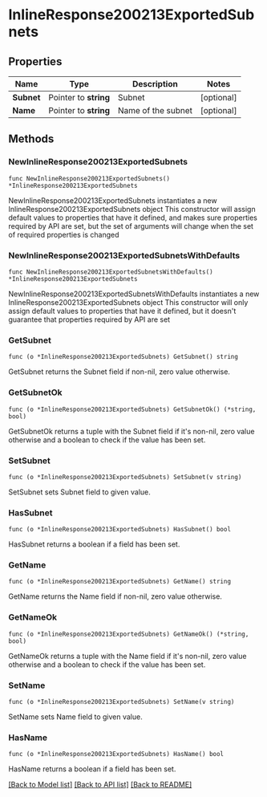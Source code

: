 # InlineResponse200213ExportedSubnets

## Properties

Name | Type | Description | Notes
------------ | ------------- | ------------- | -------------
**Subnet** | Pointer to **string** | Subnet | [optional] 
**Name** | Pointer to **string** | Name of the subnet | [optional] 

## Methods

### NewInlineResponse200213ExportedSubnets

`func NewInlineResponse200213ExportedSubnets() *InlineResponse200213ExportedSubnets`

NewInlineResponse200213ExportedSubnets instantiates a new InlineResponse200213ExportedSubnets object
This constructor will assign default values to properties that have it defined,
and makes sure properties required by API are set, but the set of arguments
will change when the set of required properties is changed

### NewInlineResponse200213ExportedSubnetsWithDefaults

`func NewInlineResponse200213ExportedSubnetsWithDefaults() *InlineResponse200213ExportedSubnets`

NewInlineResponse200213ExportedSubnetsWithDefaults instantiates a new InlineResponse200213ExportedSubnets object
This constructor will only assign default values to properties that have it defined,
but it doesn't guarantee that properties required by API are set

### GetSubnet

`func (o *InlineResponse200213ExportedSubnets) GetSubnet() string`

GetSubnet returns the Subnet field if non-nil, zero value otherwise.

### GetSubnetOk

`func (o *InlineResponse200213ExportedSubnets) GetSubnetOk() (*string, bool)`

GetSubnetOk returns a tuple with the Subnet field if it's non-nil, zero value otherwise
and a boolean to check if the value has been set.

### SetSubnet

`func (o *InlineResponse200213ExportedSubnets) SetSubnet(v string)`

SetSubnet sets Subnet field to given value.

### HasSubnet

`func (o *InlineResponse200213ExportedSubnets) HasSubnet() bool`

HasSubnet returns a boolean if a field has been set.

### GetName

`func (o *InlineResponse200213ExportedSubnets) GetName() string`

GetName returns the Name field if non-nil, zero value otherwise.

### GetNameOk

`func (o *InlineResponse200213ExportedSubnets) GetNameOk() (*string, bool)`

GetNameOk returns a tuple with the Name field if it's non-nil, zero value otherwise
and a boolean to check if the value has been set.

### SetName

`func (o *InlineResponse200213ExportedSubnets) SetName(v string)`

SetName sets Name field to given value.

### HasName

`func (o *InlineResponse200213ExportedSubnets) HasName() bool`

HasName returns a boolean if a field has been set.


[[Back to Model list]](../README.md#documentation-for-models) [[Back to API list]](../README.md#documentation-for-api-endpoints) [[Back to README]](../README.md)



